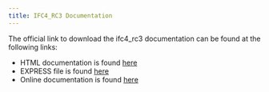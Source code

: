 ```yaml
---
title: IFC4_RC3 Documentation
---
```

<p>The official link to download the ifc4_rc3 documentation can be found at the following links:</p>

<ul>
  <li>HTML documentation is found <a href="http://www.buildingsmart-tech.org/downloads/ifc/ifc2x4-rc3/20111004_IfcR2x4_RC3_HTML_distribution.zip">here</a></li>
  <li>EXPRESS file is found <a href="http://www.buildingsmart-tech.org/downloads/ifc/ifc2x4-rc3/20111004_IfcR2x4_RC3_EXPRESS_longform.zip">here</a></li>
  <li>Online documentation is found <a href="http://www.buildingsmart-tech.org/ifc/IFC2x4/rc3/html/index.htm">here</a></li>
</ul>